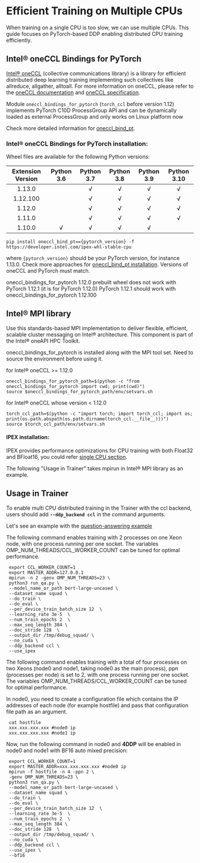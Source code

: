 <!--Copyright 2022 The HuggingFace Team. All rights reserved.

Licensed under the Apache License, Version 2.0 (the "License"); you may not use this file except in compliance with
the License. You may obtain a copy of the License at

http://www.apache.org/licenses/LICENSE-2.0

Unless required by applicable law or agreed to in writing, software distributed under the License is distributed on
an "AS IS" BASIS, WITHOUT WARRANTIES OR CONDITIONS OF ANY KIND, either express or implied. See the License for the

⚠️ Note that this file is in Markdown but contain specific syntax for our doc-builder (similar to MDX) that may not be
rendered properly in your Markdown viewer.

-->

# Efficient Training on Multiple CPUs

When training on a single CPU is too slow, we can use multiple CPUs. This guide focuses on PyTorch-based DDP enabling distributed CPU training efficiently.

## Intel® oneCCL Bindings for PyTorch

[Intel® oneCCL](https://github.com/oneapi-src/oneCCL) (collective communications library) is a library for efficient distributed deep learning training implementing such collectives like allreduce, allgather, alltoall. For more information on oneCCL, please refer to the [oneCCL documentation](https://spec.oneapi.com/versions/latest/elements/oneCCL/source/index.html) and [oneCCL specification](https://spec.oneapi.com/versions/latest/elements/oneCCL/source/index.html).

Module `oneccl_bindings_for_pytorch` (`torch_ccl` before version 1.12)  implements PyTorch C10D ProcessGroup API and can be dynamically loaded as external ProcessGroup and only works on Linux platform now

Check more detailed information for [oneccl_bind_pt](https://github.com/intel/torch-ccl).

### Intel® oneCCL Bindings for PyTorch installation:

Wheel files are available for the following Python versions:

| Extension Version | Python 3.6 | Python 3.7 | Python 3.8 | Python 3.9 | Python 3.10 |
| :---------------: | :--------: | :--------: | :--------: | :--------: | :---------: |
| 1.13.0            |            | √          | √          | √          | √           |
| 1.12.100          |            | √          | √          | √          | √           |
| 1.12.0            |            | √          | √          | √          | √           |
| 1.11.0            |            | √          | √          | √          | √           |
| 1.10.0            | √          | √          | √          | √          |             |

```
pip install oneccl_bind_pt=={pytorch_version} -f https://developer.intel.com/ipex-whl-stable-cpu
```
where `{pytorch_version}` should be your PyTorch version, for instance 1.13.0.
Check more approaches for [oneccl_bind_pt installation](https://github.com/intel/torch-ccl).
Versions of oneCCL and PyTorch must match.

<Tip warning={true}>

oneccl_bindings_for_pytorch 1.12.0 prebuilt wheel does not work with PyTorch 1.12.1 (it is for PyTorch 1.12.0)
PyTorch 1.12.1 should work with oneccl_bindings_for_pytorch 1.12.100

</Tip>

## Intel® MPI library
Use this standards-based MPI implementation to deliver flexible, efficient, scalable cluster messaging on Intel® architecture. This component is part of the Intel® oneAPI HPC Toolkit.

oneccl_bindings_for_pytorch is installed along with the MPI tool set. Need to source the environment before using it.

for Intel® oneCCL >= 1.12.0
```
oneccl_bindings_for_pytorch_path=$(python -c "from oneccl_bindings_for_pytorch import cwd; print(cwd)")
source $oneccl_bindings_for_pytorch_path/env/setvars.sh
```

for Intel® oneCCL whose version < 1.12.0
```
torch_ccl_path=$(python -c "import torch; import torch_ccl; import os;  print(os.path.abspath(os.path.dirname(torch_ccl.__file__)))")
source $torch_ccl_path/env/setvars.sh
```

#### IPEX installation:

IPEX provides performance optimizations for CPU training with both Float32 and BFloat16, you could refer [single CPU section](perf_train_cpu.md).


The following "Usage in Trainer" takes mpirun in Intel® MPI library as an example.


## Usage in Trainer
To enable multi CPU distributed training in the Trainer with the ccl backend, users should add **`--ddp_backend ccl`** in the command arguments.

Let's see an example with the [question-answering example](https://github.com/huggingface/transformers/tree/main/examples/pytorch/question-answering)


The following command enables training with 2 processes on one Xeon node, with one process running per one socket. The variables OMP_NUM_THREADS/CCL_WORKER_COUNT can be tuned for optimal performance.
```shell script
 export CCL_WORKER_COUNT=1
 export MASTER_ADDR=127.0.0.1
 mpirun -n 2 -genv OMP_NUM_THREADS=23 \
 python3 run_qa.py \
 --model_name_or_path bert-large-uncased \
 --dataset_name squad \
 --do_train \
 --do_eval \
 --per_device_train_batch_size 12  \
 --learning_rate 3e-5  \
 --num_train_epochs 2  \
 --max_seq_length 384 \
 --doc_stride 128  \
 --output_dir /tmp/debug_squad/ \
 --no_cuda \
 --ddp_backend ccl \
 --use_ipex
```
The following command enables training with a total of four processes on two Xeons (node0 and node1, taking node0 as the main process), ppn (processes per node) is set to 2, with one process running per one socket. The variables OMP_NUM_THREADS/CCL_WORKER_COUNT can be tuned for optimal performance.

In node0, you need to create a configuration file which contains the IP addresses of each node (for example hostfile) and pass that configuration file path as an argument.
```shell script
 cat hostfile
 xxx.xxx.xxx.xxx #node0 ip
 xxx.xxx.xxx.xxx #node1 ip
```
Now, run the following command in node0 and **4DDP** will be enabled in node0 and node1 with BF16 auto mixed precision:
```shell script
 export CCL_WORKER_COUNT=1
 export MASTER_ADDR=xxx.xxx.xxx.xxx #node0 ip
 mpirun -f hostfile -n 4 -ppn 2 \
 -genv OMP_NUM_THREADS=23 \
 python3 run_qa.py \
 --model_name_or_path bert-large-uncased \
 --dataset_name squad \
 --do_train \
 --do_eval \
 --per_device_train_batch_size 12  \
 --learning_rate 3e-5  \
 --num_train_epochs 2  \
 --max_seq_length 384 \
 --doc_stride 128  \
 --output_dir /tmp/debug_squad/ \
 --no_cuda \
 --ddp_backend ccl \
 --use_ipex \
 --bf16
```
